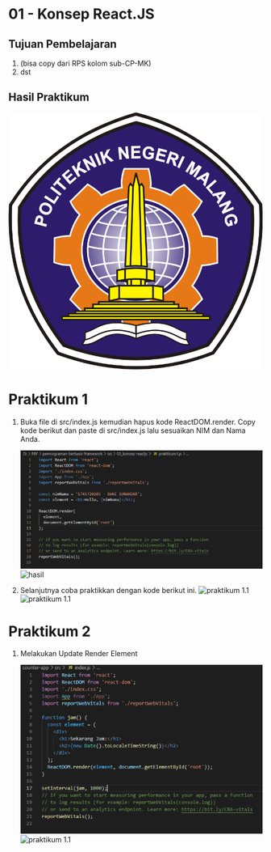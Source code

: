 # 01 - Konsep React.JS

## Tujuan Pembelajaran

1. (bisa copy dari RPS kolom sub-CP-MK)
2. dst

## Hasil Praktikum


![contoh gambar](img/polinema.png)


# Praktikum 1

1. Buka file di src/index.js kemudian hapus kode ReactDOM.render. Copy kode berikut dan paste di src/index.js lalu sesuaikan NIM dan Nama Anda.

    ![praktikum 01](img/Praktikum01.png)
    ![hasil](img/hasil01.png)

2. Selanjutnya coba praktikkan dengan kode berikut ini.
    ![praktikum 1.1](img/praktikum1.1.png)
    ![praktikum 1.1](img/hasil02.png)
    
# Praktikum 2

1. Melakukan Update Render Element

    ![praktikum 1.1](img/praktikum2.png)
    ![praktikum 1.1](img/hasil03.png)
    